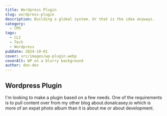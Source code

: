 ```yaml
---
title: Wordpress Plugin
slug: wordpress-plugin
description: Building a global system. Or that is the idea anyways.
category:
  - CMS
tags:
  - CLI
  - Tech
  - Wordpress
pubDate: 2024-10-01
cover: src/images/wp-plugin.webp
coverAlt: WP on a blurry background
author: don-dev
---
```

## Wordpress Plugin

I'm looking to make a plugin based on a few needs. One of the requirements is to pull content over from my other blog about.donalcasey.io which is more of an expat photo album than it is about me or about development.